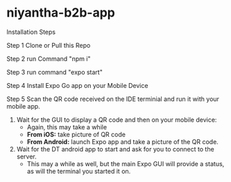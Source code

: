 # niyantha-b2b-app

Installation Steps

Step 1 
Clone or Pull this Repo

Step 2 
run Command "npm i"

Step 3
run command "expo start"

Step 4 
Install Expo Go app on your Mobile Device

Step 5
Scan the QR code received on the IDE terminial and run it with your mobile app.

1. Wait for the GUI to display a QR code and then on your mobile device:
   * Again, this may take a while
   * **From iOS:** take picture of QR code
   * **From Android:** launch Expo app and take a picture of the QR code.
2. Wait for the DT android app to start and ask for you to connect to the server.
   * This may a while as well, but the main Expo GUI will provide a status, as will the terminal you started it on.